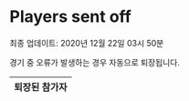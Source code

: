 # Players sent off
최종 업데이트: 2020년 12월 22일 03시 50분


경기 중 오류가 발생하는 경우 자동으로 퇴장됩니다.


| 퇴장된 참가자 |
|:---:|
